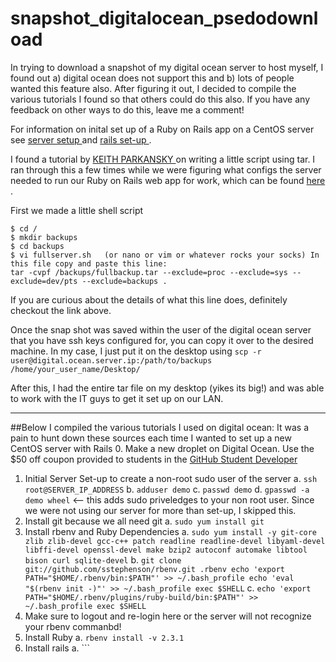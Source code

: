 # snapshot_digitalocean_psedodownload
In trying to download a snapshot of my digital ocean server to host myself, I found out a) digital ocean does not support this and b) lots of people wanted this feature also. After figuring it out, I decided to compile the various tutorials I found so that others could do this also. If you have any feedback on other ways to do this, leave me a comment!

For information on inital set up of a Ruby on Rails app on a CentOS server see <a href = "https://www.digitalocean.com/community/tutorials/initial-server-setup-with-centos-7"> server setup </a> and <a href = "https://www.digitalocean.com/community/tutorials/how-to-install-ruby-on-rails-with-rbenv-on-centos-7"> rails set-up </a>.

I found a tutorial by <a href= "http://www.aboutdebian.com/tar-backup.htm"> KEITH PARKANSKY </a> on writing a little script using tar. I ran through this a few times while we were figuring what configs the server needed to run our Ruby on Rails web app for work,  which can be found <a href = "https://github.com/c-hamilton/hour_report.git"> here </a>. 

First we made a little shell script
```
$ cd /
$ mkdir backups
$ cd backups
$ vi fullserver.sh   (or nano or vim or whatever rocks your socks) In this file copy and paste this line:  
tar -cvpf /backups/fullbackup.tar --exclude=proc --exclude=sys --exclude=dev/pts --exclude=backups .
```
If you are curious about the details of what this line does, definitely checkout the link above. 




Once the snap shot was saved within the user of the digital ocean server that you have ssh keys configured for, you can copy it over to the desired machine. In my case, I just put it on the desktop using 
```scp -r user@digital.ocean.server.ip:/path/to/backups /home/your_user_name/Desktop/```

After this, I had the entire tar file on my desktop (yikes its big!) and was able to work with the IT guys to get it set up on our LAN. 
- - - - - - - - - - - - - - - - - - - - - - - - - - - - - - - - - - - - - - - - - - - - - - - - - - - - - - - - - - - - - - - - - - - - - - - - - - - - - - - - - - - - - - - - - - - - - - - - - - - - - - - - - - - - - - - - - - - - - - - - - - - - - -
##Below I compiled the various tutorials I used on digital ocean:
It was a pain to hunt down these sources each time I wanted to set up a new CentOS server with Rails
0. Make a new droplet on Digital Ocean. Use the $50 off coupon provided to students in the [GitHub Student Developer](https://education.github.com/pack)
1. Initial Server Set-up to create a non-root sudo user of the server
a. ```ssh root@SERVER_IP_ADDRESS```
b. ```adduser demo```
c. ```passwd demo```
d. ```gpasswd -a demo wheel``` <-- this adds sudo priveledges to your non root user. Since we were not using our server for more than set-up, I skipped this.
2. Install git because we all need git
a. ```sudo yum install git```
3. Install rbenv and Ruby Dependencies
a. ```sudo yum install -y git-core zlib zlib-devel gcc-c++ patch readline readline-devel libyaml-devel libffi-devel openssl-devel make bzip2 autoconf automake libtool bison curl sqlite-devel```
b. ```git clone git://github.com/sstephenson/rbenv.git .rbenv
echo 'export PATH="$HOME/.rbenv/bin:$PATH"' >> ~/.bash_profile
echo 'eval "$(rbenv init -)"' >> ~/.bash_profile
exec $SHELL```
c. ```echo 'export PATH="$HOME/.rbenv/plugins/ruby-build/bin:$PATH"' >> ~/.bash_profile
exec $SHELL```
4. Make sure to logout and re-login here or the server will not recognize your rbenv commanbd!
5. Install Ruby 
a. ``` rbenv install -v 2.3.1 ```
6. Install rails 
a. ```


